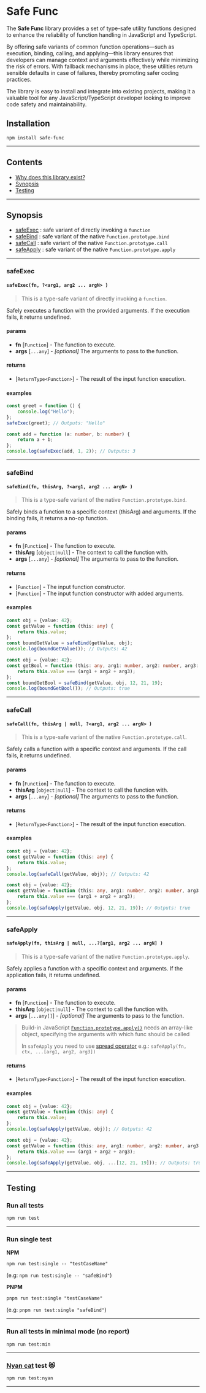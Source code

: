 # Safe Func

The **Safe Func** library provides a set of type-safe utility functions designed to enhance the reliability of
function handling in JavaScript and TypeScript.

By offering safe variants of common function operations—such as execution, binding, calling, and applying—this library
ensures that developers can manage context and arguments effectively while minimizing the risk of errors. With fallback
mechanisms in place, these utilities return sensible defaults in case of failures, thereby promoting safer coding
practices.

The library is easy to install and integrate into existing projects, making it a valuable tool for any
JavaScript/TypeScript developer looking to improve code safety and maintainability.

## Installation

```shell
npm install safe-func
```

---

## Contents

- [Why does this library exist?](docs/motivation.md)
- [Synopsis](#synopsis)
- [Testing](#testing)

---

## Synopsis

- [safeExec](#safeexec) : safe variant of directly invoking a `function`
- [safeBind](#safebind) : safe variant of the native `Function.prototype.bind`
- [safeCall](#safecall) : safe variant of the native `Function.prototype.call`
- [safeApply](#safeapply) : safe variant of the native `Function.prototype.apply`

---

### safeExec

#### `safeExec(fn, ?<arg1, arg2 ... argN> )`

> This is a type-safe variant of directly invoking a `function`.

Safely executes a function with the provided arguments.
If the execution fails, it returns undefined.

#### params

- **fn** [`Function`] - The function to execute.
- **args** [`...any`] - _[optional]_ The arguments to pass to the function.

#### returns

- [`ReturnType<Function>`] - The result of the input function execution.

#### examples

```typescript
const greet = function () {
    console.log("Hello");
};
safeExec(greet); // Outputs: "Hello"
```

```typescript
const add = function (a: number, b: number) {
    return a + b;
};
console.log(safeExec(add, 1, 2)); // Outputs: 3
```

---

### safeBind

#### `safeBind(fn, thisArg, ?<arg1, arg2 ... argN> )`

> This is a type-safe variant of the native `Function.prototype.bind`.

Safely binds a function to a specific context (thisArg) and arguments.
If the binding fails, it returns a no-op function.

#### params

- **fn** [`Function`] - The function to execute.
- **thisArg** [`object|null`] - The context to call the function with.
- **args** [`...any`] - _[optional]_ The arguments to pass to the function.

#### returns

- [`Function`] - The input function constructor.
- [`Function`] - The input function constructor with added arguments.

#### examples

```typescript
const obj = {value: 42};
const getValue = function (this: any) {
    return this.value;
};
const boundGetValue = safeBind(getValue, obj);
console.log(boundGetValue()); // Outputs: 42
```

```typescript
const obj = {value: 42};
const getBool = function (this: any, arg1: number, arg2: number, arg3: number) {
    return this.value === (arg1 + arg2 + arg3);
};
const boundGetBool = safeBind(getValue, obj, 12, 21, 19);
console.log(boundGetBool()); // Outputs: true
```

---

### safeCall

#### `safeCall(fn, thisArg | null, ?<arg1, arg2 ... argN> )`

> This is a type-safe variant of the native `Function.prototype.call`.

Safely calls a function with a specific context and arguments.
If the call fails, it returns undefined.

#### params

- **fn** [`Function`] - The function to execute.
- **thisArg** [`object|null`] - The context to call the function with.
- **args** [`...any`] - _[optional]_ The arguments to pass to the function.

#### returns

- [`ReturnType<Function>`] - The result of the input function execution.

#### examples

```typescript
const obj = {value: 42};
const getValue = function (this: any) {
    return this.value;
};
console.log(safeCall(getValue, obj)); // Outputs: 42
```

```typescript
const obj = {value: 42};
const getValue = function (this: any, arg1: number, arg2: number, arg3: number) {
    return this.value === (arg1 + arg2 + arg3);
};
console.log(safeApply(getValue, obj, 12, 21, 19)); // Outputs: true 
```

---

### safeApply

#### `safeApply(fn, thisArg | null, ...?[arg1, arg2 ... argN] )`

> This is a type-safe variant of the native `Function.prototype.apply`.

Safely applies a function with a specific context and arguments.
If the application fails, it returns undefined.

#### params

- **fn** [`Function`] - The function to execute.
- **thisArg** [`object|null`] - The context to call the function with.
- **args** [`...any[]`] - _[optional]_ The arguments to pass to the function.

> Build-in
> JavaScript [`Function.prototype.apply()`](https://developer.mozilla.org/en-US/docs/Web/JavaScript/Reference/Global_Objects/Function/apply)
> needs an array-like object, specifying the arguments with which func should be called
>
> In `safeApply` you need to
> use [spread operator](https://developer.mozilla.org/en-US/docs/Web/JavaScript/Reference/Operators/Spread_syntax)
> e.g.: `safeApply(fn, ctx, ...[arg1, arg2, arg3])`

#### returns

- [`ReturnType<Function>`] - The result of the input function execution.

#### examples

```typescript 
const obj = {value: 42};
const getValue = function (this: any) {
    return this.value;
};
console.log(safeApply(getValue, obj)); // Outputs: 42
```

```typescript 
const obj = {value: 42};
const getValue = function (this: any, arg1: number, arg2: number, arg3: number) {
    return this.value === (arg1 + arg2 + arg3);
};
console.log(safeApply(getValue, obj, ...[12, 21, 19])); // Outputs: true
```

---

## Testing

### Run all tests

```shell
npm run test
```

---

### Run single test

**NPM**

```shell
npm run test:single -- "testCaseName"
```

(e.g: `npm run test:single -- "safeBind"`)

**PNPM**

```shell
pnpm run test:single "testCaseName"
```

(e.g: `pnpm run test:single "safeBind"`)

---

### Run all tests in minimal mode (no report)

```shell
npm run test:min
```

---

### [Nyan cat](https://www.nyan.cat/index.php?cat=original) test 😻

```shell
npm run test:nyan
```

---
